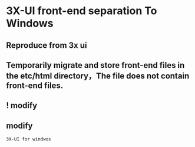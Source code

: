 # 3X-UI front-end separation To Windows


## Reproduce from 3x ui
## Temporarily migrate and store front-end files in the etc/html directory，The file does not contain front-end files.
## ! modify 

## modify


```
3X-UI for windwos
```
